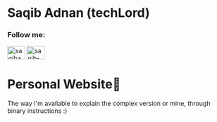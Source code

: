 # Saqib Adnan (techLord)
 
<h3 align="left">Follow me:</h3>
<p align="left">
<a href="https://twitter.com/saqibadnan0011" target="blank"><img align="center" src="https://raw.githubusercontent.com/rahuldkjain/github-profile-readme-generator/master/src/images/icons/Social/twitter.svg" alt="saqibadnan0011" height="30" width="40" /></a>
<a href="https://linkedin.com/in/saqib-adnan" target="blank"><img align="center" src="https://raw.githubusercontent.com/rahuldkjain/github-profile-readme-generator/master/src/images/icons/Social/linked-in-alt.svg" alt="saqib-adnan" height="30" width="40" /></a>
</p>

<h1 align="left">Personal Website👾</h1>
<p align="left">The way I'm available to explain the complex version or mine, through binary instructions :)</p>
